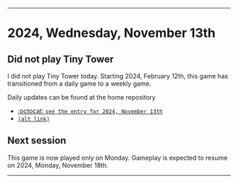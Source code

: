 
***

# 2024, Wednesday, November 13th

## Did not play Tiny Tower

<!-- TODO: For each weekly entry, make sure the date is correct. The day of the week should be modified in 4 places !-->

I did not play Tiny Tower today. Starting 2024, February 12th, this game has transitioned from a daily game to a weekly game.

Daily updates can be found at the home repository

- [:octocat: `see the entry for 2024, November 13th`](https://github.com/seanpm2001/SeansLifeArchive_Images_TinyTower/tree/master/tiny%20tower/2024/11_November/13/) 
- [`(alt link)`](/tiny%20tower/2024/11_November/13/)

## Next session

This game is now played only on Monday. Gameplay is expected to resume on 2024, Monday, November 18th.

***

